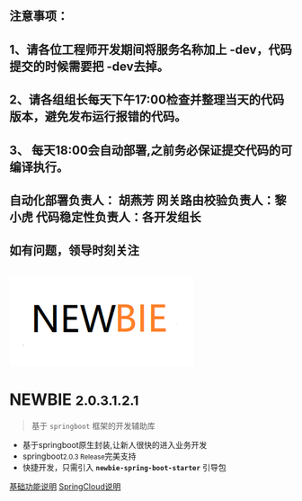 <style type="text/css">

h2 {text-align: left}
h3 {text-align: right}
span.springboot_span{
    display: inline-block;
    margin: auto;
    text-align: left;
}
}
</style>
<span class="springboot_span">
<h2> 注意事项：</h2>
<h2>1、请各位工程师开发期间将服务名称加上 -dev，代码提交的时候需要把 -dev去掉。</h2>
<h2>2、请各组组长每天下午17:00检查并整理当天的代码版本，避免发布运行报错的代码。</h2>
<h2>3、 每天18:00会自动部署,之前务必保证提交代码的可编译执行。</h2>
<h2>自动化部署负责人： 胡燕芳 网关路由校验负责人：黎小虎 代码稳定性负责人：各开发组长</h2>
<h2>如有问题，领导时刻关注</h2>
</span>

![logo](_img/logo.png)
<!-- ![logo](_img/weui-logo.jpg) -->
# NEWBIE <small>2.0.3.1.2.1</small>


> 基于 `springboot` 框架的开发辅助库

* 基于springboot原生封装,让新人很快的进入业务开发
* springboot<small>2.0.3 Release</small>完美支持
* 快捷开发，只需引入 **`newbie-spring-boot-starter`** 引导包

[基础功能说明](/basic/Basic.md)
[SpringCloud说明](/sc/SpringCloud.md)
